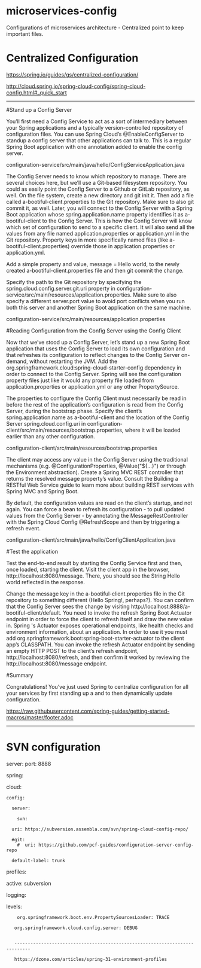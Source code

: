 # microservices-config
Configurations of microservices architecture - Centralized point to keep important files.


# Centralized Configuration

https://spring.io/guides/gs/centralized-configuration/

http://cloud.spring.io/spring-cloud-config/spring-cloud-config.html#_quick_start


--------------------------------------------------------------------------------------------------------


#Stand up a Config Server

You’ll first need a Config Service to act as a sort of intermediary between your Spring applications and a typically version-controlled repository of configuration files. You can use Spring Cloud’s @EnableConfigServer to standup a config server that other applications can talk to. This is a regular Spring Boot application with one annotation added to enable the config server.


configuration-service/src/main/java/hello/ConfigServiceApplication.java


The Config Server needs to know which repository to manage. There are several choices here, but we’ll use a Git-based filesystem repository. You could as easily point the Config Server to a Github or GitLab repository, as well. On the file system, create a new directory and git init it. Then add a file called a-bootiful-client.properties to the Git repository. Make sure to also git commit it, as well. Later, you will connect to the Config Server with a Spring Boot application whose spring.application.name property identifies it as a-bootiful-client to the Config Server. This is how the Config Server will know which set of configuration to send to a specific client. It will also send all the values from any file named application.properties or application.yml in the Git repository. Property keys in more specifically named files (like a-bootiful-client.properties) override those in application.properties or application.yml.


Add a simple property and value, message = Hello world, to the newly created a-bootiful-client.properties file and then git commit the change.


Specify the path to the Git repository by specifying the spring.cloud.config.server.git.uri property in configuration-service/src/main/resources/application.properties. Make sure to also specify a different server.port value to avoid port conflicts when you run both this server and another Spring Boot application on the same machine.

configuration-service/src/main/resources/application.properties


#Reading Configuration from the Config Server using the Config Client

Now that we’ve stood up a Config Server, let’s stand up a new Spring Boot application that uses the Config Server to load its own configuration and that refreshes its configuration to reflect changes to the Config Server on-demand, without restarting the JVM. Add the org.springframework.cloud:spring-cloud-starter-config dependency in order to connect to the Config Server. Spring will see the configuration property files just like it would any property file loaded from application.properties or application.yml or any other PropertySource.

The properties to configure the Config Client must necessarily be read in before the rest of the application’s configuration is read from the Config Server, during the bootstrap phase. Specify the client’s spring.application.name as a-bootiful-client and the location of the Config Server spring.cloud.config.uri in configuration-client/src/main/resources/bootstrap.properties, where it will be loaded earlier than any other configuration.

configuration-client/src/main/resources/bootstrap.properties

The client may access any value in the Config Server using the traditional mechanisms (e.g. @ConfigurationProperties, @Value("${…​}") or through the Environment abstraction). Create a Spring MVC REST controller that returns the resolved message property’s value. Consult the Building a RESTful Web Service guide to learn more about building REST services with Spring MVC and Spring Boot.

By default, the configuration values are read on the client’s startup, and not again. You can force a bean to refresh its configuration - to pull updated values from the Config Server - by annotating the MessageRestController with the Spring Cloud Config @RefreshScope and then by triggering a refresh event.

configuration-client/src/main/java/hello/ConfigClientApplication.java

#Test the application

Test the end-to-end result by starting the Config Service first and then, once loaded, starting the client. Visit the client app in the browser, http://localhost:8080/message. There, you should see the String Hello world reflected in the response.

Change the message key in the a-bootiful-client.properties file in the Git repository to something different (Hello Spring!, perhaps?). You can confirm that the Config Server sees the change by visiting http://localhost:8888/a-bootiful-client/default. You need to invoke the refresh Spring Boot Actuator endpoint in order to force the client to refresh itself and draw the new value in. Spring 's Actuator exposes operational endpoints, like health checks and environment information, about an application. In order to use it you must add org.springframework.boot:spring-boot-starter-actuator to the client app’s CLASSPATH. You can invoke the refresh Actuator endpoint by sending an empty HTTP POST to the client’s refresh endpoint, http://localhost:8080/refresh, and then confirm it worked by reviewing the http://localhost:8080/message endpoint.

#Summary

Congratulations! You’ve just used Spring to centralize configuration for all your services by first standing up a and to then dynamically update configuration.

https://raw.githubusercontent.com/spring-guides/getting-started-macros/master/footer.adoc


-------------------------------------------------------------------------------------------------------------
# SVN configuration
server:
  port: 8888

spring:

  cloud:
  
    config:
    
      server:
      
        svn:
      
      uri: https://subversion.assembla.com/svn/spring-cloud-config-repo/
      
      #git:
        #  uri: https://github.com/pcf-guides/configuration-server-config-repo
      
      default-label: trunk
  
  profiles:
  
  active: subversion

logging:

levels:

        org.springframework.boot.env.PropertySourcesLoader: TRACE
    
       org.springframework.cloud.config.server: DEBUG
       
       
       ----------------------------------------------------------------------------
       
       https://dzone.com/articles/spring-31-environment-profiles
       
       
